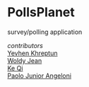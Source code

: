 # PollsPlanet
survey/polling application


_contributors_ \
[Yevhen Khreptun](https://github.com/khreptunyevhen) \
[Woldy Jean](https://github.com/woldyj) \
[Ke Qi](https://github.com/Shellaqi) \
[Paolo Junior Angeloni](https://github.com/PaoloJr90)
